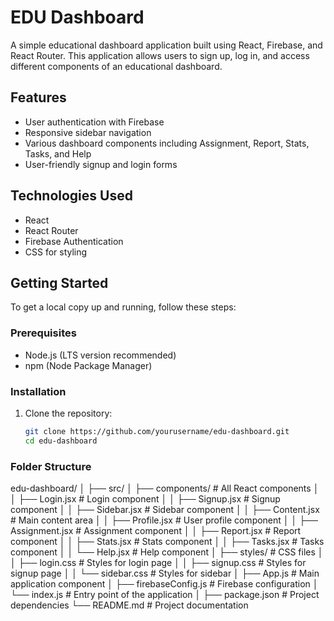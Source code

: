 # EDU Dashboard

A simple educational dashboard application built using React, Firebase, and React Router. This application allows users to sign up, log in, and access different components of an educational dashboard.

## Features

- User authentication with Firebase
- Responsive sidebar navigation
- Various dashboard components including Assignment, Report, Stats, Tasks, and Help
- User-friendly signup and login forms

## Technologies Used

- React
- React Router
- Firebase Authentication
- CSS for styling

## Getting Started

To get a local copy up and running, follow these steps:

### Prerequisites

- Node.js (LTS version recommended)
- npm (Node Package Manager)

### Installation

1. Clone the repository:
   ```bash
   git clone https://github.com/yourusername/edu-dashboard.git
   cd edu-dashboard

### Folder Structure

edu-dashboard/
│
├── src/
│   ├── components/         # All React components
│   │   ├── Login.jsx      # Login component
│   │   ├── Signup.jsx     # Signup component
│   │   ├── Sidebar.jsx     # Sidebar component
│   │   ├── Content.jsx     # Main content area
│   │   ├── Profile.jsx     # User profile component
│   │   ├── Assignment.jsx   # Assignment component
│   │   ├── Report.jsx      # Report component
│   │   ├── Stats.jsx       # Stats component
│   │   ├── Tasks.jsx       # Tasks component
│   │   └── Help.jsx        # Help component
│   ├── styles/             # CSS files
│   │   ├── login.css       # Styles for login page
│   │   ├── signup.css      # Styles for signup page
│   │   └── sidebar.css      # Styles for sidebar
│   ├── App.js              # Main application component
│   ├── firebaseConfig.js    # Firebase configuration
│   └── index.js            # Entry point of the application
│
├── package.json             # Project dependencies
└── README.md                # Project documentation
